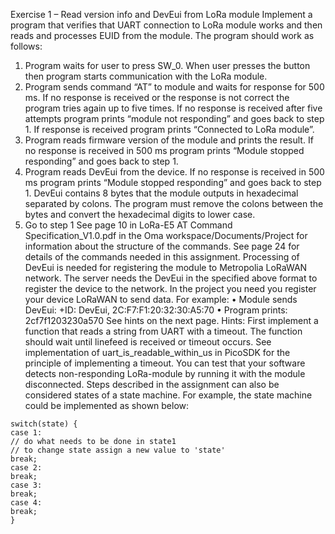 Exercise 1 – Read version info and DevEui from LoRa module
Implement a program that verifies that UART connection to LoRa module works and then reads and
processes EUID from the module. The program should work as follows:
1. Program waits for user to press SW_0. When user presses the button then program starts
communication with the LoRa module.
2. Program sends command “AT” to module and waits for response for 500 ms. If no response is
received or the response is not correct the program tries again up to five times. If no response is
received after five attempts program prints “module not responding” and goes back to step 1. If
response is received program prints “Connected to LoRa module”.
3. Program reads firmware version of the module and prints the result. If no response is received in
500 ms program prints “Module stopped responding” and goes back to step 1.
4. Program reads DevEui from the device. If no response is received in 500 ms program prints
“Module stopped responding” and goes back to step 1. DevEui contains 8 bytes that the module
outputs in hexadecimal separated by colons. The program must remove the colons between the
bytes and convert the hexadecimal digits to lower case.
5. Go to step 1
See page 10 in LoRa-E5 AT Command Specification_V1.0.pdf in the Oma workspace/Documents/Project for
information about the structure of the commands. See page 24 for details of the commands needed in this
assignment.
Processing of DevEui is needed for registering the module to Metropolia LoRaWAN network. The server
needs the DevEui in the specified above format to register the device to the network. In the project you
need you register your device LoRaWAN to send data.
For example:
• Module sends DevEui:
+ID: DevEui, 2C:F7:F1:20:32:30:A5:70
• Program prints:
2cf7f1203230a570
See hints on the next page.
Hints:
First implement a function that reads a string from UART with a timeout. The function should wait until
linefeed is received or timeout occurs. See implementation of uart_is_readable_within_us in
PicoSDK for the principle of implementing a timeout.
You can test that your software detects non-responding LoRa-module by running it with the module
disconnected.
Steps described in the assignment can also be considered states of a state machine. For example, the state
machine could be implemented as shown below:

```
switch(state) {
case 1:
// do what needs to be done in state1
// to change state assign a new value to 'state'
break;
case 2:
break;
case 3:
break;
case 4:
break;
}
```
